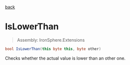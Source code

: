 ﻿

[back](/IronSphere.Extensions/types/ByteExtension)

# IsLowerThan

> Assembly: IronSphere.Extensions

```csharp
bool IsLowerThan(this byte this, byte other)
```

Checks whether the actual value is lower than an other one.

 